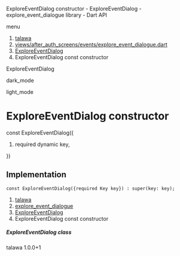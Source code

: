 




ExploreEventDialog constructor - ExploreEventDialog - explore\_event\_dialogue library - Dart API







menu

1. [talawa](../../index.html)
2. [views/after\_auth\_screens/events/explore\_event\_dialogue.dart](../../file-___home_harshil_Desktop_open-source_palisadoes_talawa_lib_views_after_auth_screens_events_explore_event_dialogue/)
3. [ExploreEventDialog](../../file-___home_harshil_Desktop_open-source_palisadoes_talawa_lib_views_after_auth_screens_events_explore_event_dialogue/ExploreEventDialog-class.html)
4. ExploreEventDialog const constructor

ExploreEventDialog


dark\_mode

light\_mode




# ExploreEventDialog constructor


const
ExploreEventDialog({

1. required dynamic key,

})

## Implementation

```
const ExploreEventDialog({required Key key}) : super(key: key);
```

 


1. [talawa](../../index.html)
2. [explore\_event\_dialogue](../../file-___home_harshil_Desktop_open-source_palisadoes_talawa_lib_views_after_auth_screens_events_explore_event_dialogue/)
3. [ExploreEventDialog](../../file-___home_harshil_Desktop_open-source_palisadoes_talawa_lib_views_after_auth_screens_events_explore_event_dialogue/ExploreEventDialog-class.html)
4. ExploreEventDialog const constructor

##### ExploreEventDialog class





talawa
1.0.0+1







